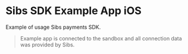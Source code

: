 # Sibs SDK Example App iOS

Example of usage Sibs payments SDK.

> Example app is connected to the sandbox and all connection data was provided by Sibs.

